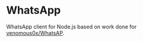 WhatsApp
========

WhatsApp client for Node.js based on work done for [venomous0x/WhatsAP](https://github.com/venomous0x/WhatsAPI).
